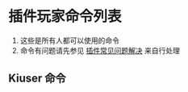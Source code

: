 # 插件玩家命令列表

1. 这些是所有人都可以使用的命令
2. 命令有问题请先参见 [插件常见问题解决](../../faq/script/script_faq.md) 来自行处理

## Kiuser 命令